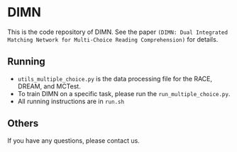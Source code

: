 
# DIMN
This is the code repository of DIMN.
See the paper `(DIMN: Dual Integrated Matching Network for Multi-Choice Reading
Comprehension)` for details.

## Running
- `utils_multiple_choice.py` is the data processing file for the RACE, DREAM, and MCTest.
- To train DIMN on a specific task, please run the `run_multiple_choice.py`.
- All running instructions are in `run.sh`

## Others
If you have any questions, please contact us.
